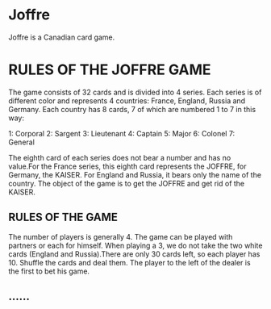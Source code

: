 # Joffre
Joffre is a Canadian card game.

# RULES OF THE JOFFRE GAME

The game consists of 32 cards and is divided into 4 series. Each series is of different color and represents 4 countries: France, England, Russia and Germany. Each country has 8 cards, 7 of which are numbered 1 to 7 in this way: 

1: Corporal 2: Sargent 3: Lieutenant 4: Captain 5: Major 6: Colonel 7: General 

The eighth card of each series does not bear a number and has no value.For the France series, this eighth card represents the JOFFRE, for Germany, the KAISER. For England and Russia, it bears only the name of the country. The object of the game is to get the JOFFRE and get rid of the KAISER.

## RULES OF THE GAME

The number of players is generally 4. The game can be played with partners or each for himself. When playing a 3, we do not take the two white cards (England and Russia).There are only 30 cards left, so each player has 10. Shuffle the cards and deal them. The player to the left of the dealer is the first to bet his game.

......
-----------------
